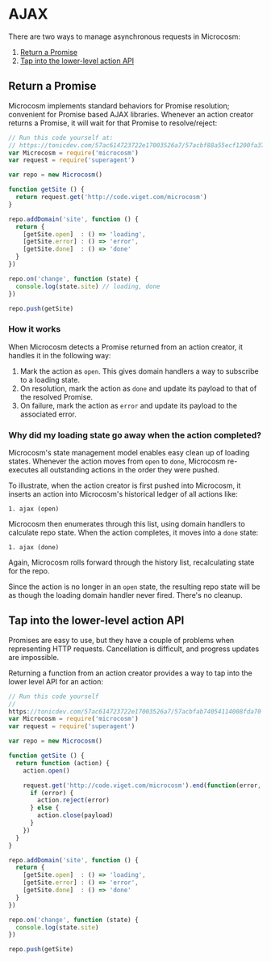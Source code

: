 # AJAX

There are two ways to manage asynchronous requests in Microcosm:

1. [Return a Promise](#return-a-promise)
2. [Tap into the lower-level action API](#tap-into-the-lower-level-action-api)

## Return a Promise

Microcosm implements standard behaviors for Promise resolution;
convenient for Promise based AJAX libraries. Whenever an action
creator returns a Promise, it will wait for that Promise to
resolve/reject:

```javascript
// Run this code yourself at:
// https://tonicdev.com/57ac614723722e17003526a7/57acbf88a55ecf1200fa3763
var Microcosm = require('microcosm')
var request = require('superagent')

var repo = new Microcosm()

function getSite () {
  return request.get('http://code.viget.com/microcosm')
}

repo.addDomain('site', function () {
  return {
    [getSite.open]  : () => 'loading',
    [getSite.error] : () => 'error',
    [getSite.done]  : () => 'done'
  }
})

repo.on('change', function (state) {
  console.log(state.site) // loading, done
})

repo.push(getSite)
```

### How it works

When Microcosm detects a Promise returned from an action
creator, it handles it in the following way:

1. Mark the action as `open`. This gives domain handlers a way to
   subscribe to a loading state.
2. On resolution, mark the action as `done` and update its payload to
   that of the resolved Promise.
3. On failure, mark the action as `error` and update its payload to
   the associated error.

### Why did my loading state go away when the action completed?

Microcosm's state management model enables easy clean up of loading
states. Whenever the action moves from `open` to `done`, Microcosm
re-executes all outstanding actions in the order they were pushed.

To illustrate, when the action creator is first pushed into Microcosm,
it inserts an action into Microcosm's historical ledger of all actions
like:

```
1. ajax (open)
```

Microcosm then enumerates through this list, using domain handlers to
calculate repo state. When the action completes, it moves into a
`done` state:

```
1. ajax (done)
```

Again, Microcosm rolls forward through the history list, recalculating
state for the repo.

Since the action is no longer in an `open` state, the
resulting repo state will be as though the loading domain
handler never fired. There's no cleanup.

## Tap into the lower-level action API

Promises are easy to use, but they have a couple of problems when
representing HTTP requests. Cancellation is difficult, and progress
updates are impossible.

Returning a function from an action creator provides a way to tap into
the lower level API for an action:

```javascript
// Run this code yourself
//
https://tonicdev.com/57ac614723722e17003526a7/57acbfab74054114008fda70
var Microcosm = require('microcosm')
var request = require('superagent')

var repo = new Microcosm()

function getSite () {
  return function (action) {
    action.open()

    request.get('http://code.viget.com/microcosm').end(function(error, payload) {
      if (error) {
        action.reject(error)
      } else {
        action.close(payload)
      }
    })
  }
}

repo.addDomain('site', function () {
  return {
    [getSite.open]  : () => 'loading',
    [getSite.error] : () => 'error',
    [getSite.done]  : () => 'done'
  }
})

repo.on('change', function (state) {
  console.log(state.site)
})

repo.push(getSite)
```
